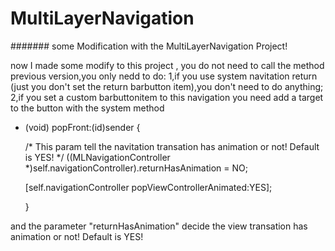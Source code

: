 MultiLayerNavigation
====================
#######
some Modification with the MultiLayerNavigation Project!

now I made some modify to this project , you do not need to call the method previous version,you only nedd to do:
1,if  you use system navitation return (just you don't set the return barbutton item),you don't need to do anything;
2,if  you set a custom barbuttonitem to this navigation  you need add a target to the button with the system method
  
  - (void) popFront:(id)sender {
    
      /*
        This param tell the navitation transation has animation or not! Default is YES!
     */
   ((MLNavigationController *)self.navigationController).returnHasAnimation = NO;

    [self.navigationController popViewControllerAnimated:YES];
   
    }


 and the parameter "returnHasAnimation" decide the view transation has animation or not! Default is YES!

